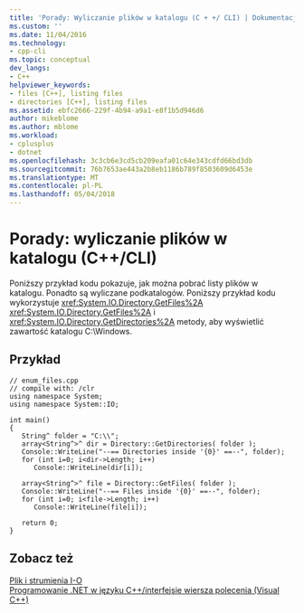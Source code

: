 ```yaml
---
title: 'Porady: Wyliczanie plików w katalogu (C + +/ CLI) | Dokumentacja firmy Microsoft'
ms.custom: ''
ms.date: 11/04/2016
ms.technology:
- cpp-cli
ms.topic: conceptual
dev_langs:
- C++
helpviewer_keywords:
- files [C++], listing files
- directories [C++], listing files
ms.assetid: ebfc2666-229f-4b94-a9a1-e8f1b5d946d6
author: mikeblome
ms.author: mblome
ms.workload:
- cplusplus
- dotnet
ms.openlocfilehash: 3c3cb6e3cd5cb209eafa01c64e343cdfd66bd3db
ms.sourcegitcommit: 76b7653ae443a2b8eb1186b789f8503609d6453e
ms.translationtype: MT
ms.contentlocale: pl-PL
ms.lasthandoff: 05/04/2018
---
```

# <a name="how-to-enumerate-files-in-a-directory-ccli"></a>Porady: wyliczanie plików w katalogu (C++/CLI)
Poniższy przykład kodu pokazuje, jak można pobrać listy plików w katalogu. Ponadto są wyliczane podkatalogów. Poniższy przykład kodu wykorzystuje <xref:System.IO.Directory.GetFiles%2A> <xref:System.IO.Directory.GetFiles%2A> i <xref:System.IO.Directory.GetDirectories%2A> metody, aby wyświetlić zawartość katalogu C:\Windows.  
  
## <a name="example"></a>Przykład  
  
```  
// enum_files.cpp  
// compile with: /clr  
using namespace System;  
using namespace System::IO;  
  
int main()  
{  
   String^ folder = "C:\\";  
   array<String^>^ dir = Directory::GetDirectories( folder );  
   Console::WriteLine("--== Directories inside '{0}' ==--", folder);  
   for (int i=0; i<dir->Length; i++)  
      Console::WriteLine(dir[i]);  
  
   array<String^>^ file = Directory::GetFiles( folder );  
   Console::WriteLine("--== Files inside '{0}' ==--", folder);  
   for (int i=0; i<file->Length; i++)  
      Console::WriteLine(file[i]);  
  
   return 0;  
}  
```  
  
## <a name="see-also"></a>Zobacz też  
 [Plik i strumienia I-O](http://msdn.microsoft.com/Library/4f4a33a9-66b7-4cd7-a285-4ad3e4276cd2)   
 [Programowanie .NET w języku C++/interfejsie wiersza polecenia (Visual C++)](../dotnet/dotnet-programming-with-cpp-cli-visual-cpp.md)
